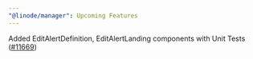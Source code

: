 ```yaml
---
"@linode/manager": Upcoming Features
---
```


Added EditAlertDefinition, EditAlertLanding components with Unit Tests ([#11669](https://github.com/linode/manager/pull/11669))
